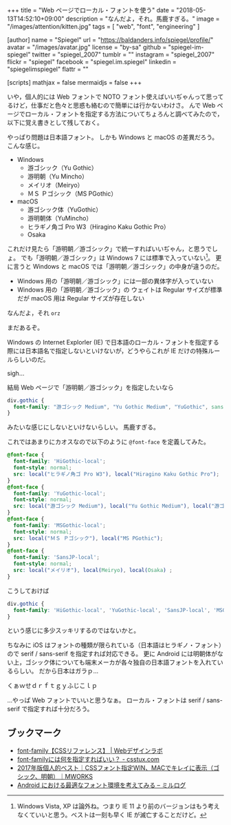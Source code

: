 +++
title = "Web ページでローカル・フォントを使う"
date = "2018-05-13T14:52:10+09:00"
description = "なんだよ，それ。馬鹿すぎる。"
image = "/images/attention/kitten.jpg"
tags        = [ "web", "font", "engineering" ]

[author]
  name      = "Spiegel"
  url       = "https://baldanders.info/spiegel/profile/"
  avatar    = "/images/avatar.jpg"
  license   = "by-sa"
  github    = "spiegel-im-spiegel"
  twitter   = "spiegel_2007"
  tumblr    = ""
  instagram = "spiegel_2007"
  flickr    = "spiegel"
  facebook  = "spiegel.im.spiegel"
  linkedin  = "spiegelimspiegel"
  flattr    = ""

[scripts]
  mathjax = false
  mermaidjs = false
+++

いや，個人的には Web フォントで NOTO フォント使えばいいぢゃんって思ってるけど，仕事だと色々と思惑も絡むので簡単には行かないわけさ。
んで Web ページでローカル・フォントを指定する方法についてちょろんと調べてみたので，以下に覚え書きとして残しておく。

やっぱり問題は日本語フォント。
しかも Windows と macOS の差異だろう。
こんな感じ。

- Windows
    - 游ゴシック（Yu Gothic）
    - 游明朝（Yu Mincho）
    - メイリオ（Meiryo）
    - ＭＳ Ｐゴシック（MS PGothic）
- macOS
    - 游ゴシック体（YuGothic）
    - 游明朝体（YuMincho）
    - ヒラギノ角ゴ Pro W3（Hiragino Kaku Gothic Pro）
    - Osaka

これだけ見たら「游明朝／游ゴシック」で統一すればいいぢゃん，と思うでしょ。
でも「游明朝／游ゴシック」は Windows 7 には標準で入っていない[^win1]。
更に言うと Windows と macOS では「游明朝／游ゴシック」の中身が違うのだ。

[^win1]: Windows Vista, XP は論外ね。つまり IE 11 より前のバージョンはもう考えなくていいと思う。ベストは一刻も早く IE が滅亡することだけど。

- Windows 用の「游明朝／游ゴシック」には一部の異体字が入っていない
- Windows 用の「游明朝／游ゴシック」の ウェイトは Regular サイズが標準だが macOS 用は Regular サイズが存在しない

なんだよ，それ `orz`

まだあるぞ。

Windows の Internet Explorler (IE) で日本語のローカル・フォントを指定する際には日本語名で指定しないといけないが，どうやらこれが IE だけの特殊ルールらしいのだ。

sigh...

結局 Web ページで「游明朝／游ゴシック」を指定したいなら

```css
div.gothic {
  font-family: "游ゴシック Medium", "Yu Gothic Medium", "YuGothic", sans-serif;
}
```

みたいな感じにしないといけないらしい。
馬鹿すぎる。

これではあまりにカオスなので以下のように `@font-face` を定義してみた。

```css
@font-face {
  font-family: 'HiGothic-local';
  font-style: normal;
  src: local("ヒラギノ角ゴ Pro W3"), local("Hiragino Kaku Gothic Pro");
}
@font-face {
  font-family: 'YuGothic-local';
  font-style: normal;
  src: local("游ゴシック Medium"), local("Yu Gothic Medium"), local("游ゴシック体"), local("YuGothic");
}
@font-face {
  font-family: 'MSGothic-local';
  font-style: normal;
  src: local("ＭＳ Ｐゴシック"), local("MS PGothic");
}
@font-face {
  font-family: 'SansJP-local';
  font-style: normal;
  src: local("メイリオ"), local(Meiryo), local(Osaka) ;
}
```

こうしておけば

```css
div.gothic {
  font-family: 'HiGothic-local', 'YuGothic-local', 'SansJP-local', 'MSGothic-local', sans-serif;
}
```

という感じに多少スッキリするのではないかと。

ちなみに iOS はフォントの種類が限られている（日本語はヒラギノ・フォント）ので serif /  sans-serif を指定すれば対応できる。
更に Android には明朝体がない上，ゴシック体についても端末メーカが各々独自の日本語フォントを入れているらしい。
だから日本はガラｐ...

くぁｗせｄｒｆｔｇｙふじこｌｐ

...やっぱ Web フォントでいいと思うなぁ。
ローカル・フォントは serif /  sans-serif で指定すれば十分だろう。

## ブックマーク

- [font-family【CSSリファレンス】 | Webデザインラボ](https://www.webdlab.com/css/font-text-font-family/)
- [font-familyには何を指定すればいい？ - csstux.com](http://www.csstux.com/font-family.html)
- [2017年版個人的ベスト｜CSSフォント指定WIN、MACでキレイに表示（ゴシック、明朝）｜MWORKS](https://mw-s.jp/2017css-font-win-mac/)
- [Android における最適なフォント環境を考えてみる – ミルログ](https://www.mirucon.com/2017/03/04/android-font-family/)
